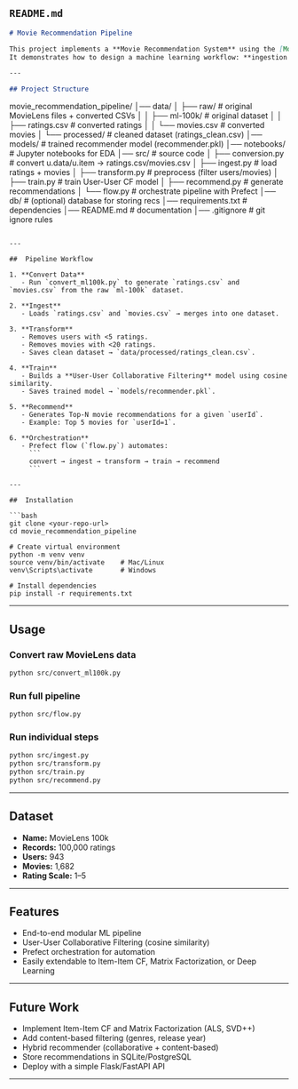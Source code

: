## `README.md`

```markdown
# Movie Recommendation Pipeline

This project implements a **Movie Recommendation System** using the [MovieLens 100k dataset](https://grouplens.org/datasets/movielens/100k/).  
It demonstrates how to design a machine learning workflow: **ingestion → preprocessing → training → recommendation → orchestration** with Prefect.

---

## Project Structure
```

movie_recommendation_pipeline/
│── data/
│ ├── raw/ # original MovieLens files + converted CSVs
│ │ ├── ml-100k/ # original dataset
│ │ ├── ratings.csv # converted ratings
│ │ └── movies.csv # converted movies
│ └── processed/ # cleaned dataset (ratings_clean.csv)
│── models/ # trained recommender model (recommender.pkl)
│── notebooks/ # Jupyter notebooks for EDA
│── src/ # source code
│ ├── conversion.py # convert u.data/u.item → ratings.csv/movies.csv
│ ├── ingest.py # load ratings + movies
│ ├── transform.py # preprocess (filter users/movies)
│ ├── train.py # train User-User CF model
│ ├── recommend.py # generate recommendations
│ └── flow\.py # orchestrate pipeline with Prefect
│── db/ # (optional) database for storing recs
│── requirements.txt # dependencies
│── README.md # documentation
│── .gitignore # git ignore rules

````

---

##  Pipeline Workflow

1. **Convert Data**
   - Run `convert_ml100k.py` to generate `ratings.csv` and `movies.csv` from the raw `ml-100k` dataset.

2. **Ingest**
   - Loads `ratings.csv` and `movies.csv` → merges into one dataset.

3. **Transform**
   - Removes users with <5 ratings.
   - Removes movies with <20 ratings.
   - Saves clean dataset → `data/processed/ratings_clean.csv`.

4. **Train**
   - Builds a **User-User Collaborative Filtering** model using cosine similarity.
   - Saves trained model → `models/recommender.pkl`.

5. **Recommend**
   - Generates Top-N movie recommendations for a given `userId`.
   - Example: Top 5 movies for `userId=1`.

6. **Orchestration**
   - Prefect flow (`flow.py`) automates:
     ```
     convert → ingest → transform → train → recommend
     ```

---

##  Installation

```bash
git clone <your-repo-url>
cd movie_recommendation_pipeline

# Create virtual environment
python -m venv venv
source venv/bin/activate    # Mac/Linux
venv\Scripts\activate       # Windows

# Install dependencies
pip install -r requirements.txt
````

---

## Usage

### Convert raw MovieLens data

```bash
python src/convert_ml100k.py
```

### Run full pipeline

```bash
python src/flow.py
```

### Run individual steps

```bash
python src/ingest.py
python src/transform.py
python src/train.py
python src/recommend.py
```

---

## Dataset

- **Name:** MovieLens 100k
- **Records:** 100,000 ratings
- **Users:** 943
- **Movies:** 1,682
- **Rating Scale:** 1–5

---

## Features

- End-to-end modular ML pipeline
- User-User Collaborative Filtering (cosine similarity)
- Prefect orchestration for automation
- Easily extendable to Item-Item CF, Matrix Factorization, or Deep Learning

---

## Future Work

- Implement Item-Item CF and Matrix Factorization (ALS, SVD++)
- Add content-based filtering (genres, release year)
- Hybrid recommender (collaborative + content-based)
- Store recommendations in SQLite/PostgreSQL
- Deploy with a simple Flask/FastAPI API

---
